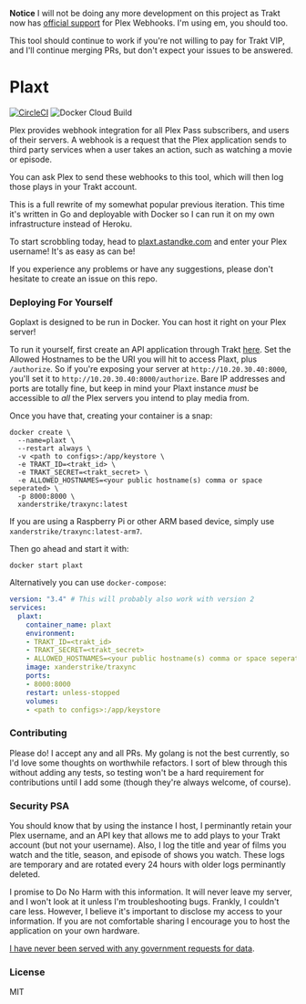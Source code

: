 **Notice** I will not be doing any more development on this project as Trakt now has [official support](https://blog.trakt.tv/plex-scrobbler-52db9b016ead) for Plex Webhooks. I'm using em, you should too. 

This tool should continue to work if you're not willing to pay for Trakt VIP, and I'll continue merging PRs, but don't expect your issues to be answered.

# Plaxt

[![CircleCI](https://circleci.com/gh/XanderStrike/traxync.svg?style=svg)](https://circleci.com/gh/XanderStrike/traxync) ![Docker Cloud Build](https://img.shields.io/docker/cloud/build/xanderstrike/traxync.svg)

Plex provides webhook integration for all Plex Pass subscribers, and users of their servers. A webhook is a request that the Plex application sends to third party services when a user takes an action, such as watching a movie or episode.

You can ask Plex to send these webhooks to this tool, which will then log those plays in your Trakt account.

This is a full rewrite of my somewhat popular previous iteration. This time it's written in Go
and deployable with Docker so I can run it on my own infrastructure instead of Heroku.

To start scrobbling today, head to [plaxt.astandke.com](https://plaxt.astandke.com) and enter your Plex username!
It's as easy as can be!

If you experience any problems or have any suggestions, please don't hesitate to create an issue on this repo.

### Deploying For Yourself

Goplaxt is designed to be run in Docker. You can host it right on your Plex server!

To run it yourself, first create an API application through Trakt [here](https://trakt.tv/oauth/applications). Set the
Allowed Hostnames to be the URI you will hit to access Plaxt, plus `/authorize`. So if you're exposing your server at
`http://10.20.30.40:8000`, you'll set it to `http://10.20.30.40:8000/authorize`. Bare IP addresses and ports are
totally fine, but keep in mind your Plaxt instance _must_ be accessible to _all_ the Plex servers you intend to 
play media from.

Once you have that, creating your container is a snap:

    docker create \
      --name=plaxt \
      --restart always \
      -v <path to configs>:/app/keystore \
      -e TRAKT_ID=<trakt_id> \
      -e TRAKT_SECRET=<trakt_secret> \
      -e ALLOWED_HOSTNAMES=<your public hostname(s) comma or space seperated> \
      -p 8000:8000 \
      xanderstrike/traxync:latest

If you are using a Raspberry Pi or other ARM based device, simply use
`xanderstrike/traxync:latest-arm7`.

Then go ahead and start it with:

    docker start plaxt

Alternatively you can use `docker-compose`:

```yaml
version: "3.4" # This will probably also work with version 2
services:
  plaxt:
    container_name: plaxt
    environment:
    - TRAKT_ID=<trakt_id>
    - TRAKT_SECRET=<trakt_secret>
    - ALLOWED_HOSTNAMES=<your public hostname(s) comma or space seperated>
    image: xanderstrike/traxync
    ports:
    - 8000:8000
    restart: unless-stopped
    volumes:
    - <path to configs>:/app/keystore
```

### Contributing

Please do! I accept any and all PRs. My golang is not the best currently, so I'd love some thoughts on worthwhile
refactors. I sort of blew through this without adding any tests, so testing won't be a hard requirement for
contributions until I add some (though they're always welcome, of course).

### Security PSA

You should know that by using the instance I host, I perminantly retain your Plex username, and an API key that
allows me to add plays to your Trakt account (but not your username). Also, I log the title and year of films
you watch and the title, season, and episode of shows you watch. These logs are temporary and are rotated every
24 hours with older logs perminantly deleted.

I promise to Do No Harm with this information. It will never leave my server, and I won't look at it unless I'm
troubleshooting bugs. Frankly, I couldn't care less. However, I believe it's important to disclose my access to
your information. If you are not comfortable sharing I encourage you to host the application on your own hardware.

[I have never been served with any government requests for data](https://en.wikipedia.org/wiki/Warrant_canary).

### License

MIT
